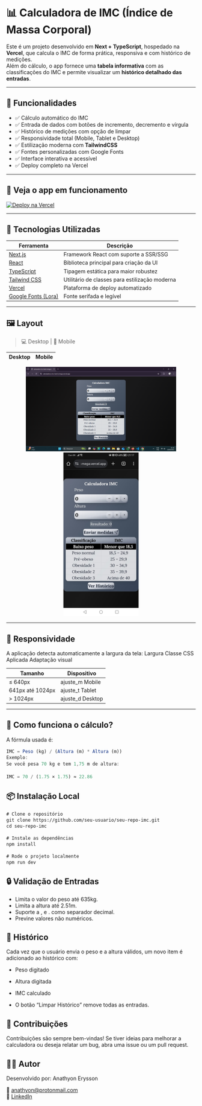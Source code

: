 # 📊 Calculadora de IMC (Índice de Massa Corporal)

Este é um projeto desenvolvido em **Next + TypeScript**, hospedado na **Vercel**, que calcula o IMC de forma prática, responsiva e com histórico de medições.  
Além do cálculo, o app fornece uma **tabela informativa** com as classificações do IMC e permite visualizar um **histórico detalhado das entradas**.

---

## 📌 Funcionalidades

- ✅ Cálculo automático do IMC
- ✅ Entrada de dados com botões de incremento, decremento e vírgula
- ✅ Histórico de medições com opção de limpar
- ✅ Responsividade total (Mobile, Tablet e Desktop)
- ✅ Estilização moderna com **TailwindCSS**
- ✅ Fontes personalizadas com Google Fonts
- ✅ Interface interativa e acessível
- ✅ Deploy completo na Vercel

---
## 🔭 Veja o app em funcionamento 

[![Deploy na Vercel](https://vercel.com/button)](https://calculadora-imc-liard-omega.vercel.app/)

---

## 🧪 Tecnologias Utilizadas

| Ferramenta | Descrição |
|------------|-----------|
| [Next.js](https://nextjs.org/) | Framework React com suporte a SSR/SSG |
| [React](https://reactjs.org/) | Biblioteca principal para criação da UI |
| [TypeScript](https://www.typescriptlang.org/) | Tipagem estática para maior robustez |
| [Tailwind CSS](https://tailwindcss.com/) | Utilitário de classes para estilização moderna |
| [Vercel](https://vercel.com/) | Plataforma de deploy automatizado |
| [Google Fonts (Lora)](https://fonts.google.com/specimen/Lora) | Fonte serifada e legível |

---

## 🖼️ Layout

> 💻 Desktop | 📱 Mobile

| Desktop             | Mobile              |
|---------------------|---------------------|
<div align="center">
  <img src="./public/assets/calc-desktop.png" width="400" alt="Versão Desktop" />
  <img src="./public/assets/calc-mobile.jpg" width="200" alt="Versão Mobile" />
</div>

---

## 🔄 Responsividade

A aplicação detecta automaticamente a largura da tela:
Largura	Classe CSS Aplicada	Adaptação visual

| Tamanho | Dispositivo |
|------------|-----------|
| ≤ 640px |	ajuste_m	Mobile|
| 641px até 1024px | ajuste_t	Tablet|
|> 1024px |	ajuste_d	Desktop|

---
## 🧮 Como funciona o cálculo?

A fórmula usada é:
```ts
IMC = Peso (kg) / (Altura (m) * Altura (m))
Exemplo:
Se você pesa 70 kg e tem 1,75 m de altura:

IMC = 70 / (1.75 × 1.75) ≈ 22.86
```

## 📦 Instalação Local

```
# Clone o repositório
git clone https://github.com/seu-usuario/seu-repo-imc.git
cd seu-repo-imc

# Instale as dependências
npm install

# Rode o projeto localmente
npm run dev
```
## 🔒 Validação de Entradas

  - Limita o valor do peso até 635kg.
  - Limita a altura até 2.51m.
  - Suporte a , e . como separador decimal.
  - Previne valores não numéricos.

## 🧹 Histórico

Cada vez que o usuário envia o peso e a altura válidos, um novo item é adicionado ao histórico com:

- Peso digitado

- Altura digitada

- IMC calculado

- O botão “Limpar Histórico” remove todas as entradas.

## 🤝 Contribuições

Contribuições são sempre bem-vindas!
Se tiver ideias para melhorar a calculadora ou deseja relatar um bug, abra uma issue ou um pull request.

## 🧑‍💻 Autor

Desenvolvido por: Anathyon Erysson

📧 anathyon@protonmail.com  
💼 [LinkedIn](https://www.linkedin.com/in/anathyonerysson/)
